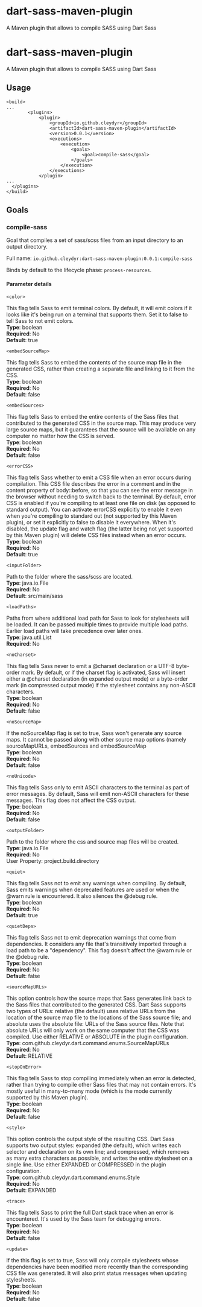 # dart-sass-maven-plugin
A Maven plugin that allows to compile SASS using Dart Sass

# dart-sass-maven-plugin
A Maven plugin that allows to compile SASS using Dart Sass

## Usage
```
<build>
...
		<plugins>
			<plugin>
				<groupId>io.github.cleydyr</groupId>
				<artifactId>dart-sass-maven-plugin</artifactId>
				<version>0.0.1</version>
				<executions>
					<execution>
						<goals>
							<goal>compile-sass</goal>
						</goals>
					</execution>
				</executions>
			</plugin>
...
  </plugins>
</build>
```

## Goals

### compile-sass
Goal that compiles a set of sass/scss files from an input directory to an output directory.

Full name: `io.github.cleydyr:dart-sass-maven-plugin:0.0.1:compile-sass`

Binds by default to the lifecycle phase: `process-resources`.

#### Parameter details
`<color>`

This flag tells Sass to emit terminal colors. By default, it will emit colors if it looks like it's being run on a terminal that supports them. Set it to false to tell Sass to not emit colors.   
**Type**: boolean  
**Required**: No  
**Default**: true

`<embedSourceMap>`

This flag tells Sass to embed the contents of the source map file in the generated CSS, rather than creating a separate file and linking to it from the CSS.   
**Type**: boolean  
**Required**: No  
**Default**: false

`<embedSources>`

This flag tells Sass to embed the entire contents of the Sass files that contributed to the generated CSS in the source map. This may produce very large source maps, but it guarantees that the source will be available on any computer no matter how the CSS is served.   
**Type**: boolean  
**Required**: No  
**Default**: false

`<errorCSS>`

This flag tells Sass whether to emit a CSS file when an error occurs during compilation. This CSS file describes the error in a comment and in the content property of body::before, so that you can see the error message in the browser without needing to switch back to the terminal.
By default, error CSS is enabled if you're compiling to at least one file on disk (as opposed to standard output). You can activate errorCSS explicitly to enable it even when you're compiling to standard out (not supported by this Maven plugin), or set it explicitly to false to disable it everywhere. When it's disabled, the update flag and watch flag (the latter being not yet supported by this Maven plugin) will delete CSS files instead when an error occurs.   
**Type**: boolean  
**Required**: No  
**Default**: true

`<inputFolder>`

Path to the folder where the sass/scss are located.   
**Type**: java.io.File  
**Required**: No  
**Default**: src/main/sass

`<loadPaths>`

Paths from where additional load path for Sass to look for stylesheets will be loaded. It can be passed multiple times to provide multiple load paths. Earlier load paths will take precedence over later ones.   
**Type**: java.util.List  
**Required**: No  

`<noCharset>`

This flag tells Sass never to emit a @charset declaration or a UTF-8 byte-order mark. By default, or if the charset flag is activated, Sass will insert either a @charset declaration (in expanded output mode) or a byte-order mark (in compressed output mode) if the stylesheet contains any non-ASCII characters.   
**Type**: boolean  
**Required**: No  
**Default**: false

`<noSourceMap>`

If the noSourceMap flag is set to true, Sass won't generate any source maps. It cannot be passed along with other source map options (namely sourceMapURLs, embedSources and embedSourceMap   
**Type**: boolean  
**Required**: No  
**Default**: false

`<noUnicode>`

This flag tells Sass only to emit ASCII characters to the terminal as part of error messages. By default, Sass will emit non-ASCII characters for these messages. This flag does not affect the CSS output.   
**Type**: boolean  
**Required**: No  
**Default**: false

`<outputFolder>`

Path to the folder where the css and source map files will be created.   
**Type**: java.io.File  
**Required**: No  
User Property: project.build.directory

`<quiet>`

This flag tells Sass not to emit any warnings when compiling. By default, Sass emits warnings when deprecated features are used or when the @warn rule is encountered. It also silences the @debug rule.   
**Type**: boolean  
**Required**: No  
**Default**: true

`<quietDeps>`

This flag tells Sass not to emit deprecation warnings that come from dependencies. It considers any file that's transitively imported through a load path to be a "dependency". This flag doesn't affect the @warn rule or the @debug rule.   
**Type**: boolean  
**Required**: No  
**Default**: false

`<sourceMapURLs>`

This option controls how the source maps that Sass generates link back to the Sass files that contributed to the generated CSS. Dart Sass supports two types of URLs:
relative (the default) uses relative URLs from the location of the source map file to the locations of the Sass source file;
and
absolute uses the absolute file: URLs of the Sass source files. Note that absolute URLs will only work on the same computer that the CSS was compiled.
Use either RELATIVE or ABSOLUTE in the plugin configuration.   
**Type**: com.github.cleydyr.dart.command.enums.SourceMapURLs  
**Required**: No  
**Default**: RELATIVE

`<stopOnError>`

This flag tells Sass to stop compiling immediately when an error is detected, rather than trying to compile other Sass files that may not contain errors. It's mostly useful in many-to-many mode (which is the mode currently supported by this Maven plugin).   
**Type**: boolean  
**Required**: No  
**Default**: false

`<style>`

This option controls the output style of the resulting CSS. Dart Sass supports two output styles:
expanded (the default), which writes each selector and declaration on its own line; and
compressed, which removes as many extra characters as possible, and writes the entire stylesheet on a single line.
Use either EXPANDED or COMPRESSED in the plugin configuration.   
**Type**: com.github.cleydyr.dart.command.enums.Style  
**Required**: No  
**Default**: EXPANDED

`<trace>`

This flag tells Sass to print the full Dart stack trace when an error is encountered. It's used by the Sass team for debugging errors.   
**Type**: boolean  
**Required**: No  
**Default**: false

`<update>`

If the this flag is set to true, Sass will only compile stylesheets whose dependencies have been modified more recently than the corresponding CSS file was generated. It will also print status messages when updating stylesheets.   
**Type**: boolean  
**Required**: No  
**Default**: false
